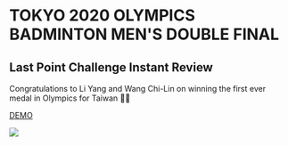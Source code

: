 # TOKYO 2020 OLYMPICS BADMINTON MEN'S DOUBLE FINAL

## Last Point Challenge Instant Review

Congratulations to Li Yang and Wang Chi-Lin on winning the first ever medal in Olympics for Taiwan 🥇🥇

[DEMO](https://williamafil.github.io/badminton-challenge-review/)

![](https://i.imgur.com/dF3KYZ1.png)
